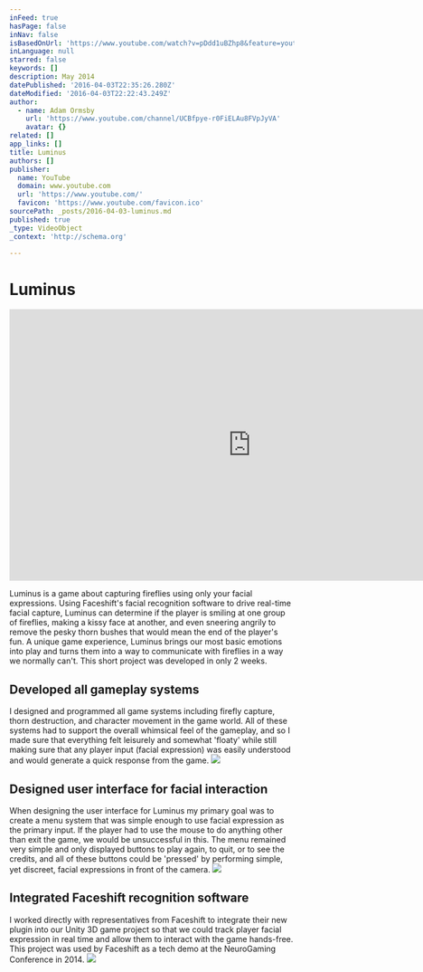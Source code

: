 ```yaml
---
inFeed: true
hasPage: false
inNav: false
isBasedOnUrl: 'https://www.youtube.com/watch?v=pDdd1uBZhp8&feature=youtu.be'
inLanguage: null
starred: false
keywords: []
description: May 2014
datePublished: '2016-04-03T22:35:26.280Z'
dateModified: '2016-04-03T22:22:43.249Z'
author:
  - name: Adam Ormsby
    url: 'https://www.youtube.com/channel/UCBfpye-r0FiELAu8FVpJyVA'
    avatar: {}
related: []
app_links: []
title: Luminus
authors: []
publisher:
  name: YouTube
  domain: www.youtube.com
  url: 'https://www.youtube.com/'
  favicon: 'https://www.youtube.com/favicon.ico'
sourcePath: _posts/2016-04-03-luminus.md
published: true
_type: VideoObject
_context: 'http://schema.org'

---
```

# Luminus

<iframe src="https://cdn.embedly.com/widgets/media.html?src=https%3A%2F%2Fwww.youtube.com%2Fembed%2FpDdd1uBZhp8%3Ffeature%3Doembed&amp;url=https%3A%2F%2Fwww.youtube.com%2Fwatch%3Fv%3DpDdd1uBZhp8%26feature%3Dyoutu.be&amp;image=https%3A%2F%2Fi.ytimg.com%2Fvi%2FpDdd1uBZhp8%2Fhqdefault.jpg&amp;key=b7d04c9b404c499eba89ee7072e1c4f7&amp;type=text%2Fhtml&amp;schema=youtube" width="854" height="480" scrolling="no" frameborder="0" allowfullscreen="allowfullscreen" style=""></iframe>

Luminus is a game about capturing fireflies using only your facial expressions. Using Faceshift's facial recognition software to drive real-time facial capture, Luminus can determine if the player is smiling at one group of fireflies, making a kissy face at another, and even sneering angrily to remove the pesky thorn bushes that would mean the end of the player's fun. A unique game experience, Luminus brings our most basic emotions into play and turns them into a way to communicate with fireflies in a way we normally can't. This short project was developed in only 2 weeks.

## Developed all gameplay systems

I designed and programmed all game systems including firefly capture, thorn destruction, and character movement in the game world. All of these systems had to support the overall whimsical feel of the gameplay, and so I made sure that everything felt leisurely and somewhat 'floaty' while still making sure that any player input (facial expression) was easily understood and would generate a quick response from the game.
![](https://the-grid-user-content.s3-us-west-2.amazonaws.com/253a66c3-f048-4dae-abda-6868c437ad4d.jpg)

## Designed user interface for facial interaction

When designing the user interface for Luminus my primary goal was to create a menu system that was simple enough to use facial expression as the primary input. If the player had to use the mouse to do anything other than exit the game, we would be unsuccessful in this. The menu remained very simple and only displayed buttons to play again, to quit, or to see the credits, and all of these buttons could be 'pressed' by performing simple, yet discreet, facial expressions in front of the camera.
![](https://the-grid-user-content.s3-us-west-2.amazonaws.com/895d57d3-8003-42f2-8b20-e52961c9c0a8.jpg)

## Integrated Faceshift recognition software

I worked directly with representatives from Faceshift to integrate their new plugin into our Unity 3D game project so that we could track player facial expression in real time and allow them to interact with the game hands-free. This project was used by Faceshift as a tech demo at the NeuroGaming Conference in 2014\.
![](https://the-grid-user-content.s3-us-west-2.amazonaws.com/9c02ef6a-a3bd-40c9-bceb-1dde9579f29b.png)